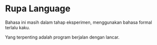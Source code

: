 # **Rupa Language**

Bahasa ini masih dalam tahap eksperimen, menggunakan bahasa formal terlalu kaku.

Yang terpenting adalah program berjalan dengan lancar.
